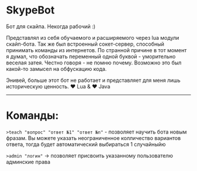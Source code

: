 SkypeBot
===
Бот для скайпа. Некогда рабочий :)

Представлял из себя обучаемого и расширяемого через lua модули скайп-бота. Так же был встроенный сокет-сервер, способный принимать команды из интернетов.
По странной причине в тот момент я думал, что обозначать переменный одной буквой - уморительно веселая затея. Честно говоря - не помню почему. Возможно это был какой-то замысел на обфускацию кода.

Энивей, больше этот бот не работает и представляет для меня лишь историческую ценность.
:heart: Lua & :heart: Java


---
Команды:
===
`>teach "вопрос" "ответ №1" "ответ №n"` - позволяет научить бота новым фразам. Вы можете указать неограниченное колличество вариантов ответа, тогда будет автоматический выбираться 1 случайныйю

`>admin "логин"` -> позволяет присвоить указанному пользователю админские права
